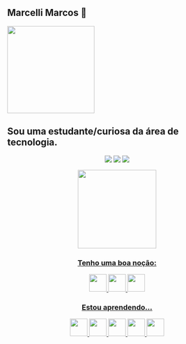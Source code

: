  ##  Marcelli Marcos 👋 
 
  <img src="https://c.tenor.com/k0FTsUOZbbsAAAAd/sonic-floss.gif" height="200" /> 

  
 ## Sou uma estudante/curiosa da área de tecnologia. </dev> 

 
 
<div  align="center">

<a href="https://instagram.com/marcellimarcos/" target="_blank"><img src="https://img.shields.io/badge/-Instagram-070307?style=for-the-badge&logo=instagram&logoColor=white" target="_blank"></a>
<a href = "mailto:cellyavila@hotmail.com"><img src="https://img.shields.io/badge/Gmail-62964A?style=for-the-badge&logo=gmail&logoColor=white" target="_blank"></a>
 <a href="https://www.linkedin.com/in/marcelli-marcos-2a0593237/" target="_blank"><img src="https://img.shields.io/badge/-LinkedIn-070307?style=for-the-badge&logo=linkedin&logoColor=white" target="_blank"></a> 
</div>



<div align="center">
  
<a href="https://github.com/marcellimarcos">
<img height="180em" src="https://github-readme-stats.vercel.app/api?username=marcellimarcos&text_color=62964A&bg_color=070307&title_color=fbfffa&border_radius=20"/>  

  
 ### Tenho uma boa noção:    
 <img src="https://cdn.jsdelivr.net/gh/devicons/devicon/icons/photoshop/photoshop-plain.svg" width="40" height="40"/>
 <img src="https://cdn.jsdelivr.net/gh/devicons/devicon/icons/git/git-original.svg" width="40" height="40" />  
 <img src="https://cdn.jsdelivr.net/gh/devicons/devicon/icons/canva/canva-original.svg" height="40" />
          
  
 ### Estou aprendendo... 
<img src="https://cdn.jsdelivr.net/gh/devicons/devicon/icons/java/java-original.svg" width="40" height="40"/>
<img src="https://cdn.jsdelivr.net/gh/devicons/devicon/icons/javascript/javascript-original.svg" width="40" height="40"/>
<img src="https://cdn.jsdelivr.net/gh/devicons/devicon/icons/python/python-original.svg"  width="40" height="40"/>
<img src="https://cdn.jsdelivr.net/gh/devicons/devicon/icons/html5/html5-original-wordmark.svg" width="40" height="40" />
<img src="https://cdn.jsdelivr.net/gh/devicons/devicon/icons/css3/css3-original.svg" width="40" height="40"/>   </div>
  
  
 
       
